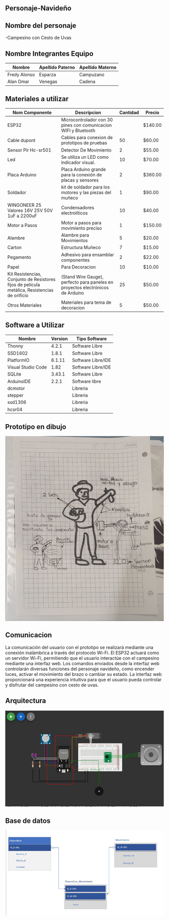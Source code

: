 ## Personaje-Navideño


## Nombre del personaje 

-Campesino con Cesto de Uvas 

##  Nombre Integrantes Equipo

|Nombre | Apellido Paterno | Apellido Materno |
|-|-|-|
|Fredy Alonso|Esparza|Campuzano|
|Alan Omar|Venegas|Cadena|

## Materiales a utilizar


|Nom Componente | Descripcion | Cantidad| Precio|
|-|-|-|-|
|ESP32|Microcontrolador con 30 pines con comunicacion WIFI y Bluetooth||$140.00|
|Cable dupont|Cables para conexion de prototipos de pruebas|50|$60.00|
|Sensor Pir Hc-sr501|Detector De Movimiento|2|$55.00|
|Led|Se utiliza un LED como indicador visual.|10|$70.00|
|Placa Arduino|Placa Arduino grande para la conexión de placas y sensores|2|$360.00|
|Soldador|kit de soldador para los motores y las piezas del muñeco|1| $90.00|
|WINGONEER 25 Valores 16V 25V 50V 1uF a 2200uF | Condensadores electrolíticos | 10 | $40.00|
|Motor a Pasos|Motor a pasos para movimiento preciso|1|$150.00|
|Alambre|Alambre para Movimientos|5|$20.00|
|Carton|Estructura Muñeco|7|$15.00|
|Pegamento|Adhesivo para ensamblar componentes|2|$22.00|
|Papel|Para Decoracion|10|$10.00|
| Kit Resistencias, Conjunto de Resistores fijos de película metálica, Resistencias de orificio|  (Stand Wire Gauge), perfecto para paneles en proyectos electrónicos de Arduino| 25 | $50.00|
|Otros Materiales|Materiales para tema de decoracion|5|$50.00|





## Software a Utilizar
|Nombre|Version|Tipo Software|
|-|-|-|
|Thonny|4.2.1|Software Libre|
|SSD1602|1.8.1|Software Libre|
|PlatformIO|6.1.11|Software Libre/IDE|
|Visual Studio Code|1.82|Software Libre/IDE|
|SQLite|3.43.1|Software Libre|
|ArduinoIDE|2.2.1|Software libre|
|dcmotor||Libreria|
|stepper||Libreria|
|ssd1306||Libreria|
|hcsr04||Libreria|


## Prototipo en dibujo

![Prototipo](https://github.com/ABOK451/Personaje-Navide-o/blob/main/dibujo.jpg)


## Comunicacion
La comunicación del usuario con el prototipo se realizará mediante una conexión inalámbrica a través del protocolo Wi-Fi. El ESP32 actuará como un servidor Wi-Fi, permitiendo que el usuario interactúe con el campesino mediante una interfaz web. Los comandos enviados desde la interfaz web controlarán diversas funciones del personaje navideño, como encender luces, activar el movimiento del brazo o cambiar su estado. La interfaz web proporcionará una experiencia intuitiva para que el usuario pueda controlar y disfrutar del campesino con cesto de uvas.

## Arquitectura 
![](https://github.com/ABOK451/Personaje-Navide-o/blob/main/Imagen-de-Whats-App-2023-11-09-a-las-21-49-19-d4b6c808.jpg)





## Base de datos
![Base de Datos](https://github.com/ABOK451/Personaje-Navide-o/blob/main/imagen_2023-09-30_194854915.png)

